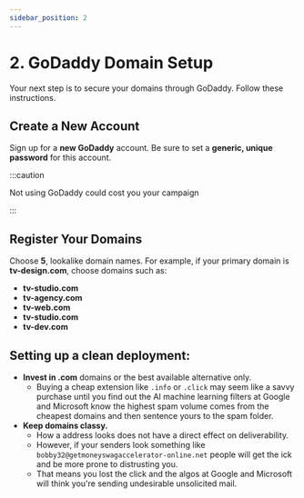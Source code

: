 ```yaml
---
sidebar_position: 2
---
```

# 2. GoDaddy Domain Setup

Your next step is to secure your domains through GoDaddy. Follow these instructions.

## Create a New Account

Sign up for a **new GoDaddy** account. Be sure to set a **generic, unique password** for this account.

:::caution

Not using GoDaddy could cost you your campaign

:::

## Register Your Domains

Choose **5**, lookalike domain names. For example, if your primary domain is **tv-design.com**, choose domains such as:

* **tv-studio.com**
* **tv-agency.com**
* **tv-web.com**
* **tv-studio.com**
* **tv-dev.com**

## Setting up a clean deployment:

* **Invest in .com** domains or the best available alternative only.
  * Buying a cheap extension like `.info` or `.click` may seem like a savvy purchase until you find out the AI machine learning filters at Google and Microsoft know the highest spam volume comes from the cheapest domains and then sentence yours to the spam folder.
* **Keep domains classy.**
  * How a address looks does not have a direct effect on deliverability.
  * However, if your senders look something like `bobby32@getmoneyswagaccelerator-online.net` people will get the ick and be more prone to distrusting you.
  * That means you lost the click and the algos at Google and Microsoft will think you're sending undesirable unsolicited mail.
